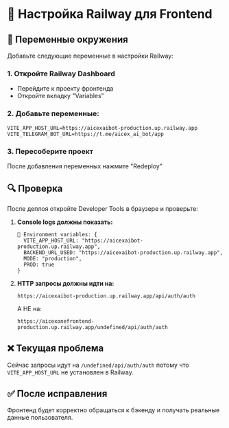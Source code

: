 # 🚀 Настройка Railway для Frontend

## 🔧 Переменные окружения

Добавьте следующие переменные в настройки Railway:

### 1. Откройте Railway Dashboard
- Перейдите к проекту фронтенда
- Откройте вкладку "Variables"

### 2. Добавьте переменные:

```env
VITE_APP_HOST_URL=https://aicexaibot-production.up.railway.app
VITE_TELEGRAM_BOT_URL=https://t.me/aicex_ai_bot/app
```

### 3. Пересоберите проект
После добавления переменных нажмите "Redeploy"

## 🔍 Проверка

После деплоя откройте Developer Tools в браузере и проверьте:

1. **Console logs должны показать:**
   ```
   🔧 Environment variables: {
     VITE_APP_HOST_URL: "https://aicexaibot-production.up.railway.app",
     BACKEND_URL_USED: "https://aicexaibot-production.up.railway.app",
     MODE: "production",
     PROD: true
   }
   ```

2. **HTTP запросы должны идти на:**
   ```
   https://aicexaibot-production.up.railway.app/api/auth/auth
   ```
   А НЕ на:
   ```
   https://aicexonefrontend-production.up.railway.app/undefined/api/auth/auth
   ```

## ❌ Текущая проблема

Сейчас запросы идут на `/undefined/api/auth/auth` потому что `VITE_APP_HOST_URL` не установлен в Railway.

## ✅ После исправления

Фронтенд будет корректно обращаться к бэкенду и получать реальные данные пользователя.
